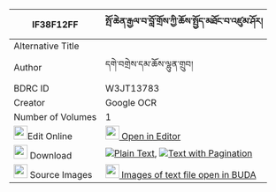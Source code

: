 |IF38F12FF|སྤོ་ཆེན་རྒྱལ་བ་བློ་གྲོས་ཀྱི་ཆོས་སྤྱོད་མཐོང་བ་འཛུམ་ཤོར། 
| --- | --- 
|Alternative Title |
|Author| དགེ་བགྲེས་དམ་ཆོས་ལྷུན་གྲུབ།
|BDRC ID | W3JT13783
|Creator | Google OCR
|Number of Volumes| 1
|<img width="25" src="https://img.icons8.com/color/25/000000/edit-property.png">Edit Online| [<img width="25" src="https://avatars.githubusercontent.com/u/45091458?s=200&v=4"> Open in Editor](http://editor.openpecha.org/IF38F12FF)
|<img width="25" src="https://img.icons8.com/fluent/48/000000/download-2.png"/>  Download | [![](https://img.icons8.com/color/20/000000/txt.png)Plain Text](https://github.com/Openpecha/IF38F12FF/releases/download/v1/po_chen_gyalwa_lodro_kyi_choch_plain_IF38F12FF.zip), [![](https://img.icons8.com/color/20/000000/txt.png)Text with Pagination](https://github.com/Openpecha/IF38F12FF/releases/download/v1/po_chen_gyalwa_lodro_kyi_choch_pages_IF38F12FF.zip)
|<img width="25" src="https://img.icons8.com/plasticine/100/000000/pictures-folder.png"/>  Source Images | [<img width="25" src="https://library.bdrc.io/icons/BUDA-small.svg"> Images of text file open in BUDA](https://library.bdrc.io/show/bdr:W3JT13783)